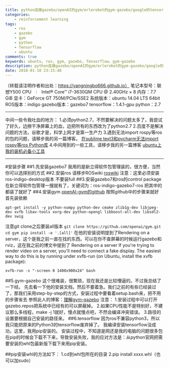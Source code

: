 ```yaml
---
title: python连接gazebo/openAI的gym/erlerobot的gym-gazebo/google的tensorflow
categories: 
    - reinforcement learning
tags: 
    - ros
    - gazebo
    - gym
    - python
    - Tensorflow
    - ubuntu
comments: true
keywords: ubuntu, ros, gym, gazebo, Tensorflow，gym-gazebo
description: python连接gazebo/openAI的gym/erlerobot的gym-gazebo/google的tensorflow
date: 2018-01-10 23:15:48
---
```

（转载请注明作者和出处：https://yangningbo666.github.io）
笔记本型号：联想Y500 
CPU　:　Intel® Core™ i7-3630QM CPU @ 2.40GHz × 8 
内存：7.7 GiB 
显卡：GeForce GT 750M/PCIe/SSE2 
系统版本：ubuntu 14.04 LTS 64bit
ROS版本：indigo
gazebo版本：gazebo7
tensorflow：1.4.1-gpu
python：2.7


----------
中间一些令我吐血的地方：
1.必须python2.7，不然要解决的问题太多了，我尝试了好久，边擦干净屏幕上的血，边把所有的东西改为了python2.7
2.百度不是解决问题的方法，谷歌才是，科学上网才是第一生产力
3.遇到无法import rospy等ros的包的问题，请移步我的另一篇博客。
[在sublime text3和pycharm无法import rospy等ros Python库](http://blog.csdn.net/ynb19930428/article/details/79028807)
4.中间用到的一些工具，请移步我的另一篇博客
[ubuntu上我的装机必备小工具](ubuntu%E4%B8%8A%E6%88%91%E7%9A%84%E8%A3%85%E6%9C%BA%E5%BF%85%E5%A4%87%E5%B0%8F%E5%B7%A5%E5%85%B7)


----------
#安装步骤
##1.先安装gazebo7
我用的是新立得软件包管理装的，很方便，当然你可以选择别的方式
##2.安装ros
请移步ROSwiki
[roswiki](http://wiki.ros.org/cn/indigo/Installation/Ubuntu)
注意：这里必须安装ros-indigo-desktop版本 不要装full
##3.安装gazebo7和ros的control package
在新立得软件包管理一搜就有了，关键词为：ros-indigo-gazebo7-ros 
把其中的都装了就好了
##4.安装gym
[openAI-gym的github](https://github.com/openai/gym)
按照github中的步骤来就好
首先装依赖

```
apt-get install -y python-numpy python-dev cmake zlib1g-dev libjpeg-dev xvfb libav-tools xorg-dev python-opengl libboost-all-dev libsdl2-dev swig
```

注意git clone之后要装all版本
`git clone https://github.com/openai/gym.git
cd gym
pip install -e '.[all]'`
在他的安装说明提到了Rendering on a server，这个是我之前一直在找的东西。可以在你不查屏幕的时候运行gazebo和rviz，这在我之前的博文中提到了
Rendering on a server
If you're trying to render video on a server, you'll need to connect a fake display. The easiest way to do this is by running under xvfb-run (on Ubuntu, install the xvfb package):

```
xvfb-run -s "-screen 0 1400x900x24" bash
```
##5.gym-gazebo
这个很难装，很繁琐，现在我还是比较懵逼的。不过我总结了一下经。
先去看一下他的安装文档，然后不要着急。我们之前的有些已经装过了，那我们采用step-by-step的方式，安装过程中要看着setup.bash来，把不用的步骤省去
参照此人的博客：[理解gym-gazebo](http://blog.csdn.net/zhangdadadawei/article/details/78956156)
注意：
    1.安装过程中可以打开gazebo.repos把系统中已经有的可以屏蔽掉。
    2.如果CPU性能不是特别好，不建议那么多线程，make -j 1就好，慢点就慢点吧，不然会编译冲突错误。
    3.路径的设置要根据自己安装的路径来。
##6.tensorflow
因为ros不兼容python3，所以我只能把原来的Python3的tensorflow废弃掉了。
我编译安装tensorflow没成功，这里，我用pip安装的。
安装过程中，不知道是网还是我的电脑的问题很多包在pip的时候会下载不下来，导致安装失败，我的应对方法是：从python官网把需要安装的whl包最新版下载下来用pip安装。

##pip安装whl的方法如下：
1.cd到whl包所在的目录
2.pip install xxxx.whl（也可以加sudo）



